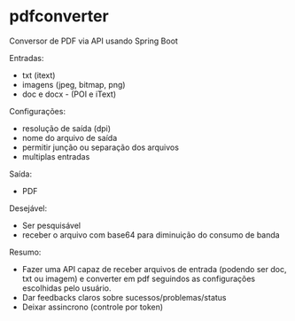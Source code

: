 # pdfconverter
Conversor de PDF via API usando Spring Boot

Entradas:
- txt (itext) 
- imagens (jpeg, bitmap, png) 
 - doc e docx - (POI e iText) 
 
Configurações:
 - resolução de saída (dpi)
- nome do arquivo de saída
- permitir junção ou separação dos arquivos
- multiplas entradas	

Saída:
- PDF  

Desejável:
- Ser pesquisável   
- receber o arquivo com base64 para diminuição do consumo de banda

Resumo: 
- Fazer uma API capaz de receber arquivos de entrada (podendo ser doc, txt ou imagem) e converter	em pdf seguindos as configurações escolhidas pelo usuário.
- Dar feedbacks claros sobre sucessos/problemas/status
- Deixar assincrono (controle por token)

